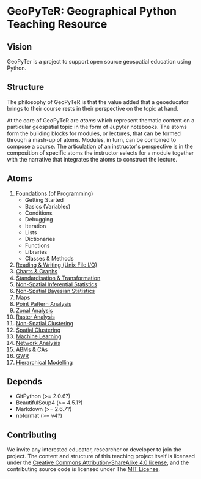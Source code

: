 # GeoPyTeR: Geographical Python Teaching Resource


## Vision
GeoPyTer is a project to support open source geospatial education using Python.


## Structure

The philosophy of GeoPyTeR is that the value added that a geoeducator brings to their course rests in their perspective on the topic at hand.

At the core of GeoPyTeR are *atoms* which represent thematic content on a particular geospatial topic in the form of Jupyter notebooks. The atoms form the building blocks for modules, or lectures, that can be formed through a mash-up of atoms. Modules, in turn, can be combined to compose a course. The articulation of an instructor's perspective is in the composition of specific atoms the instructor selects for a module together with the narrative that integrates the atoms to construct the lecture.

## Atoms

1. [Foundations (of Programming)](./foundations/README.md)
    * Getting Started
    * Basics (Variables)
    * Conditions
    * Debugging
    * Iteration
    * Lists
    * Dictionaries
    * Functions
    * Libraries
    * Classes & Methods
1. [Reading & Writing (Unix File I/O)](.//README.md)
1. [Charts & Graphs](.//README.md)
1. [Standardisation & Transformation](.//README.md)
1. [Non-Spatial Inferential Statistics](./statistics/README.md)
1. [Non-Spatial Bayesian Statistics](.//README.md)
1. [Maps](./maps/README.md)
1. [Point Pattern Analysis](./point_patterns/README.md)
1. [Zonal Analysis](./zonal_analysis/README.md)
1. [Raster Analysis](./raster_analysis/README.md)
1. [Non-Spatial Clustering](.//README.md)
1. [Spatial Clustering](.//README.md)
1. [Machine Learning](./ml/README.md)
1. [Network Analysis](./network_analysis/README.md)
1. [ABMs & CAs](.//README.md)
1. [GWR](.//README.md)
1. [Hierarchical Modelling](.//README.md)

## Depends 

- GitPython (>= 2.0.6?)
- BeautifulSoup4 (>= 4.5.1?)
- Markdown (>= 2.6.7?)
- nbformat (>= v4?)

## Contributing

We invite any interested educator, researcher or developer to join the project. The content and structure of this teaching project itself is licensed under the [Creative Commons Attribution-ShareAlike 4.0 license][ccasa], and the contributing source code is licensed under The [MIT License][mit].

[ccasa]: https://creativecommons.org/licenses/by-sa/4.0/legalcode
[mit]: https://opensource.org/licenses/MIT
